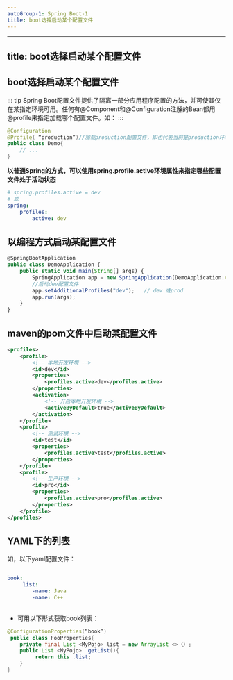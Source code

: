```yaml
---
autoGroup-1: Spring Boot-1
title: boot选择启动某个配置文件
---
```

---
title: boot选择启动某个配置文件
---

## boot选择启动某个配置文件

::: tip
Spring Boot配置文件提供了隔离一部分应用程序配置的方法，并可使其仅在某指定环境可用。任何有@Component和@Configuration注解的Bean都用@profile来指定加载哪个配置文件。如：
:::

```java
@Configuration 
@Profile( “production”)//加载production配置文件，即也代表当前是production环境
public class Demo{
    // ...
}
```
**以普通Spring的方式，可以使用spring.profile.active环境属性来指定哪些配置文件处于活动状态**
```yaml
# spring.profiles.active = dev
# 或
spring: 
    profiles: 
        active: dev
```
## 以编程方式启动某配置文件
```javascript
@SpringBootApplication
public class DemoApplication {
    public static void main(String[] args) {
        SpringApplication app = new SpringApplication(DemoApplication.class);
        //启动dev配置文件
        app.setAdditionalProfiles("dev");   // dev 或prod
        app.run(args);
    }
}
```
## maven的pom文件中启动某配置文件

```xml
<profiles>
    <profile>
        <!-- 本地开发环境 -->
        <id>dev</id>
        <properties>
            <profiles.active>dev</profiles.active>
        </properties>
        <activation>
            <!-- 开启本地开发环境 -->
            <activeByDefault>true</activeByDefault>
        </activation>
    </profile>
    <profile>
        <!-- 测试环境 -->
        <id>test</id>
        <properties>
            <profiles.active>test</profiles.active>
        </properties>
    </profile>
    <profile>
        <!-- 生产环境 -->
        <id>pro</id>
        <properties>
            <profiles.active>pro</profiles.active>
        </properties>
    </profile>
</profiles>
```
## YAML下的列表
如，以下yaml配置文件：
```yaml

book: 
     list: 
        -name: Java
        -name: C++
 

```

* 可用以下形式获取book列表：
```java
@ConfigurationProperties(“book”)
 public class FooProperties{
    private final List <MyPojo> list = new ArrayList <>（）;
    public List <MyPojo>  getList(){
         return this .list;
    }
}
```
